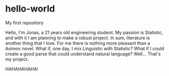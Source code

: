 # hello-world
My first repository

Hello, I'm Jonas, a 21 years old engineering student. My passion is Statistic, and with it I am planning to make a robust project. 
In sum, literature is another thing that I love. For me there is nothing more pleasant than a Asimov novel. What if, one day, I mix 
Linguistic with Statistic? What if I could create a good parse that could understand natural language? Well... That's my project.

HAHAHAHAHA!
